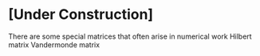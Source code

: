 # [Under Construction] #
 There are some special matrices that often arise in numerical work 
 Hilbert matrix 
 Vandermonde matrix 
